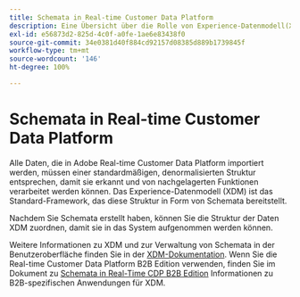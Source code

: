 ```yaml
---
title: Schemata in Real-time Customer Data Platform
description: Eine Übersicht über die Rolle von Experience-Datenmodell(XDM)-Schemata in Adobe Real-time Customer Data Platform.
exl-id: e56873d2-825d-4c0f-a0fe-1ae6e83438f0
source-git-commit: 34e0381d40f884cd92157d08385d889b1739845f
workflow-type: tm+mt
source-wordcount: '146'
ht-degree: 100%

---
```


# Schemata in Real-time Customer Data Platform

Alle Daten, die in Adobe Real-time Customer Data Platform importiert werden, müssen einer standardmäßigen, denormalisierten Struktur entsprechen, damit sie erkannt und von nachgelagerten Funktionen verarbeitet werden können. Das Experience-Datenmodell (XDM) ist das Standard-Framework, das diese Struktur in Form von Schemata bereitstellt.

Nachdem Sie Schemata erstellt haben, können Sie die Struktur der Daten XDM zuordnen, damit sie in das System aufgenommen werden können.

Weitere Informationen zu XDM und zur Verwaltung von Schemata in der Benutzeroberfläche finden Sie in der [XDM-Dokumentation](../../xdm/home.md). Wenn Sie die Real-time Customer Data Platform B2B Edition verwenden, finden Sie im Dokument zu [Schemata in Real-Time CDP B2B Edition](./b2b.md) Informationen zu B2B-spezifischen Anwendungen für XDM.
